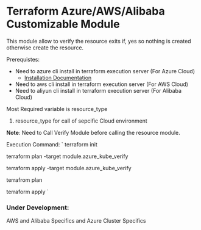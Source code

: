 # Terraform Azure/AWS/Alibaba Customizable Module

This module allow to verify the resource exits if, yes so nothing is created otherwise create the resource.

Prerequistes:
- Need to azure cli install in terraform execution server (For Azure Cloud) 
    - [Installation Documentation](https://docs.microsoft.com/en-us/cli/azure/install-azure-cli?view=azure-cli-latest)
- Need to aws cli install in terraform execution server (For AWS Cloud)
- Need to aliyun cli install in terraform execution server (For Alibaba Cloud)


Most Required variable is resource_type
1) resource_type for call of sepcific Cloud environment

**Note**: Need to Call Verify Module before calling the resource module.

Execution Command:
`
terraform init

terraform plan -target module.azure_kube_verify

terraform apply -target module.azure_kube_verify

terrafrom plan

terraform apply
`


### Under Development:
AWS and Alibaba Specifics and Azure Cluster Specifics